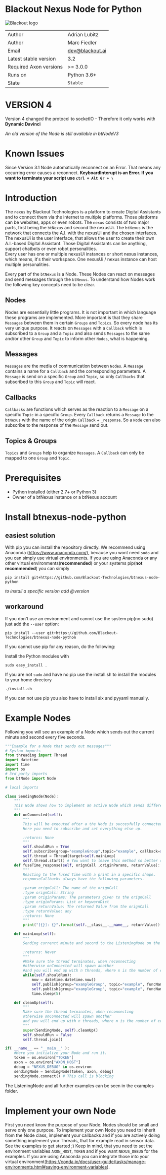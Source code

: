 # Blackout Nexus Node for Python

![Blackout logo](https://www.blackout.ai/wp-content/uploads/2018/08/logo.png)

|||
|---|---|
|Author|Adrian Lubitz|
|Author|Marc Fiedler|
|Email|dev@blackout.ai|
|Latest stable version|3.2|
|Required Axon versions| >= 3.0.0|
|Runs on|Python 3.6+|
|State|`Stable`|

# VERSION 4
Version 4 changed the protocol to socketIO - Therefore it only works with **Dynamic Davinci** 

*An old version of the Node is still available in btNodeV3*

# Known Issues
Since Version 3.1 Node automatically reconnect on an Error. That means any occurring error causes a reconnect. **KeyboardInterupt is an Error. If you want to terminate your script use `ctrl + Alt Gr + \`**

# Introduction

The `nexus` by Blackout Technologies is a platform to create Digital Assistants and to connect them via the internet to multiple platforms. Those platforms can be websites, apps or even robots. The `nexus` consists of two major parts, first being the `btNexus` and second the nexusUi. The `btNexus` is the network that connects the A.I. with the nexusUi and the chosen interfaces. The nexusUi is the user interface, that allows the user to create their own A.I.-based Digital Assistant. Those Digital Assistants can be anything, support chatbots or even robot personalities.   
Every user has one or multiple nexusUi instances or short nexus instances, which means, it's their workspace. One nexusUi / nexus instance can host multiple personalities.

Every part of the `btNexus` is a Node. These Nodes can react on messages and send messages through the `btNexus`. To understand how Nodes work the following key concepts need to be clear.

## Nodes
Nodes are essentially little programs. It is not important in which language these programs are implemented.
More important is that they share `Messages` between them in certain `Groups` and `Topics`.
So every node has its very unique purpose. It reacts on `Messages` with a `Callback` which is subscribed to a `Group` and a `Topic`
and also sends `Messages` to the same and/or other `Group` and `Topic` to inform other `Nodes`, what is happening.

## Messages
`Messages` are the media of communication between `Nodes`.
A `Message` contains a name for a `Callback` and the corresponding parameters.
A `Message` is send on a specific `Group` and `Topic`, so only `Callbacks` that subscribed to this `Group` and `Topic` will react.

## Callbacks
`Callbacks` are functions which serves as the reaction to a `Message` on a specific `Topic` in a specific `Group`.
Every `Callback` returns a `Message` to the `btNexus` with the name of the origin `Callback` + `_response`. So a `Node` can also subscribe to the response of the `Message` send out.

## Topics & Groups
`Topics` and `Groups` help to organize `Messages`. A `Callback` can only be mapped to one `Group` and  `Topic`.


# Prerequisites

* Python installed (either 2.7+ or Python 3)
* Owner of a btNexus instance or a btNexus account

# Install btnexus-node-python
## easiest solution
With pip you can install the repository directly.
We recommend using Anaconda (https://www.anaconda.com/), because you wont need `sudo` and you can simply use virtual environments.
If you are using Anaconda or any other virtual environments(**recommended**) or your systems pip(**not recommended**) you can simply
```
pip install git+https://github.com/Blackout-Technologies/btnexus-node-python
```
*to install a specific version add @version*

## workaround
If you don't use an environment and cannot use the system pip(no sudo) just add the `--user` option:

```
pip install --user git+https://github.com/Blackout-Technologies/btnexus-node-python
```

If you cannot use pip for any reason, do the following:

Install the Python modules with
```
sudo easy_install .
```

If you are not `sudo` and have no pip use the install.sh to install the modules to your home directory
```
./install.sh
```

If you can not use pip you also have to install six and pyyaml manually.

# Example Nodes
Following you will see an example of a Node which sends out the current minute
and second every five seconds.

```python
"""Example for a Node that sends out messages"""
# System imports
from threading import Thread
import datetime
import time
import os
# 3rd party imports
from btNode import Node

# local imports

class SendingNode(Node):
    """
    This Node shows how to implement an active Node which sends different Messages
    """
    def onConnected(self):
        """
        This will be executed after a the Node is succesfully connected to the btNexus
        Here you need to subscribe and set everything else up.

        :returns: None
        """
        self.shouldRun = True
        self.subscribe(group="exampleGroup",topic="example", callback=self.fuseTime_response) # Here we subscribe to the response of messages we send out to fuseTime
        self.thread = Thread(target=self.mainLoop)
        self.thread.start() # You want to leave this method so better start everything which is actively doing something in a thread.
    def fuseTime_response(self, orignCall ,originParams, returnValue):
        """
        Reacting to the fused Time with a print in a specific shape.
        responseCallbacks always have the following parameters.

        :param orignCall: The name of the orignCall
        :type orignCall: String
        :param originParams: The parameters given to the orignCall
        :type originParams: List or keywordDict
        :param returnValue: The returned Value from the orignCall
        :type returnValue: any
        :returns: None
        """
        print("[{}]: {}".format(self.__class__.__name__, returnValue))

    def mainLoop(self):
        """
        Sending currenct minute and second to the ListeningNode on the printMsg and fuse callback.

        :returns: Never
        """
        #Make sure the thread terminates, when reconnecting
        #otherwise onConnected will spawn another
        #and you will end up with n threads, where n is the number of connects
        while(self.shouldRun):
            now = datetime.datetime.now()
            self.publish(group="exampleGroup", topic="example", funcName="printTime", params=[now.minute, now.second])
            self.publish(group="exampleGroup", topic="example", funcName="fuseTime", params={"min":now.minute, "sec":now.second})
            time.sleep(5)

    def cleanUp(self):
        """
        Make sure the thread terminates, when reconnecting
        otherwise onConnected will spawn another
        and you will end up with n threads, where n is the number of connects
        """
        super(SendingNode, self).cleanUp()
        self.shouldRun = False
        self.thread.join()

if( __name__ == "__main__" ):
    #Here you initialize your Node and run it.
    token = os.environ["TOKEN"]
    axon = os.environ["AXON_HOST"]
    debug = "NEXUS_DEBUG" in os.environ
    sendingNode = SendingNode(token, axon, debug)
    sendingNode.connect() # This call is blocking

```
The ListeningNode and all further examples can be seen in the examples folder.


# Implement your own Node
First you need know the purpose of your Node.
Nodes should be small and serve only one purpose.
To implement your own Node you need to inherit from the Node class,
implement your callbacks and if you are actively doing something implement your
Threads, that for example read in sensor data. See the examples to get started ;)
Keep in mind, that you need to set the environment variables `AXON_HOST`, `TOKEN` and if you want `NEXUS_DEBUG` for the examples. If you are using Anaconda you can integrate those into your virtual environment(https://conda.io/docs/user-guide/tasks/manage-environments.html#saving-environment-variables).
